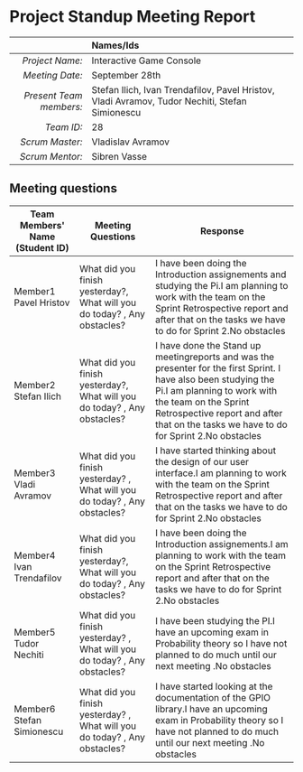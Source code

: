 # Project Standup Meeting Report 

|                          | **Names/Ids**  |
|-------------------------:|:---------------|
| *Project Name:*          |     Interactive Game Console  |
| *Meeting Date:*          |    September 28th |
| *Present Team members:*  |  Stefan Ilich, Ivan Trendafilov, Pavel Hristov, Vladi Avramov, Tudor Nechiti, Stefan Simionescu|
| *Team ID:*               |     28           |
| *Scrum  Master:*         |    Vladislav Avramov |
| *Scrum  Mentor:*         |      Sibren Vasse   |
 
## Meeting questions



| **Team Members' Name (Student ID)** | **Meeting Questions** | **Response**  |
|-------------------------------------|-----------------------|---------------|
| Member1      Pavel Hristov          |   What did you finish yesterday?, What will you do today? , Any obstacles?   |I have been doing the Introduction assignements and studying the Pi.I am planning to work with the team on the Sprint Retrospective report and after that on the tasks we have to do for Sprint 2.No obstacles        |
| Member2      Stefan Ilich           |  What did you finish yesterday?, What will you do today?  , Any obstacles?   |I have done the Stand up meetingreports and was the presenter for the first Sprint. I have also been studying the Pi.I am planning to work with the team on the Sprint Retrospective report and after that on the tasks we have to do for Sprint 2.No obstacles         |
| Member3      Vladi Avramov          |  What did you finish yesterday? ,  What will you do today?  , Any obstacles? |I have started thinking about the design of our user interface.I am planning to work with the team on the Sprint Retrospective report and after that on the tasks we have to do for Sprint 2.No obstacles        |
| Member4      Ivan Trendafilov       |  What did you finish yesterday?, What will you do today?  ,  Any obstacles?  |I have been doing the Introduction assignements.I am planning to work with the team on the Sprint Retrospective report and after that on the tasks we have to do for Sprint 2.No obstacles|
| Member5       Tudor Nechiti         | What did you finish yesterday? , What will you do today? ,    Any obstacles? |I have been studying the PI.I have an upcoming exam in Probability theory  so I have not planned to do much until our next meeting .No obstacles           |
| Member6      Stefan Simionescu      |  What did you finish yesterday? ,  What will you do today? , Any obstacles?  |I have started looking at the documentation of the GPIO library.I have an upcoming exam in Probability theory  so I have not planned to do much until our next meeting .No obstacles        |
